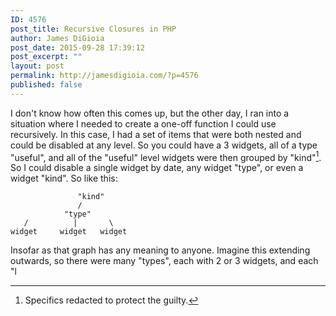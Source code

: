 ```yaml
---
ID: 4576
post_title: Recursive Closures in PHP
author: James DiGioia
post_date: 2015-09-28 17:39:12
post_excerpt: ""
layout: post
permalink: http://jamesdigioia.com/?p=4576
published: false
---
```

I don't know how often this comes up, but the other day, I ran into a situation where I needed to create a one-off function I could use recursively. In this case, I had a set of items that were both nested and could be disabled at any level. So you could have a 3 widgets, all of a type "useful", and all of the "useful" level widgets were then grouped by "kind"[^1]. So I could disable a single widget by date, any widget "type", or even a widget "kind". So like this:

                   "kind"
                   /
                "type"
       /          |       \
    widget     widget   widget
    

Insofar as that graph has any meaning to anyone. Imagine this extending outwards, so there were many "types", each with 2 or 3 widgets, and each "l

[^1]:    
    Specifics redacted to protect the guilty.